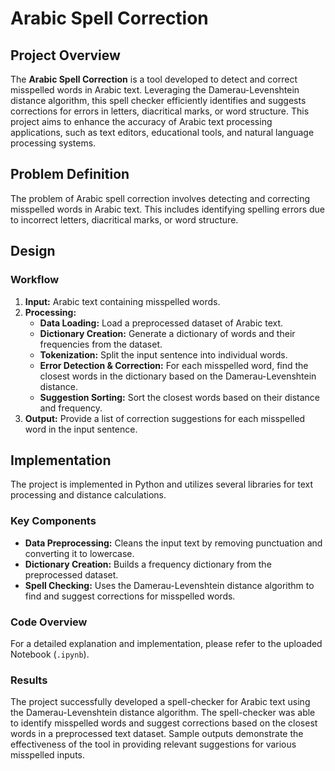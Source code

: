 # Arabic Spell Correction

## Project Overview
The **Arabic Spell Correction** is a tool developed to detect and correct misspelled words in Arabic text. Leveraging the Damerau-Levenshtein distance algorithm, this spell checker efficiently identifies and suggests corrections for errors in letters, diacritical marks, or word structure. This project aims to enhance the accuracy of Arabic text processing applications, such as text editors, educational tools, and natural language processing systems.

## Problem Definition
The problem of Arabic spell correction involves detecting and correcting misspelled words in Arabic text. This includes identifying spelling errors due to incorrect letters, diacritical marks, or word structure.


## Design

### Workflow

1. **Input:** Arabic text containing misspelled words.
2. **Processing:**
   - **Data Loading:** Load a preprocessed dataset of Arabic text.
   - **Dictionary Creation:** Generate a dictionary of words and their frequencies from the dataset.
   - **Tokenization:** Split the input sentence into individual words.
   - **Error Detection & Correction:** For each misspelled word, find the closest words in the dictionary based on the Damerau-Levenshtein distance.
   - **Suggestion Sorting:** Sort the closest words based on their distance and frequency.
3. **Output:** Provide a list of correction suggestions for each misspelled word in the input sentence.


## Implementation

The project is implemented in Python and utilizes several libraries for text processing and distance calculations.

### Key Components

- **Data Preprocessing:** Cleans the input text by removing punctuation and converting it to lowercase.
- **Dictionary Creation:** Builds a frequency dictionary from the preprocessed dataset.
- **Spell Checking:** Uses the Damerau-Levenshtein distance algorithm to find and suggest corrections for misspelled words.


### Code Overview
For a detailed explanation and implementation, please refer to the uploaded Notebook (`.ipynb`).


### Results
The project successfully developed a spell-checker for Arabic text using the Damerau-Levenshtein distance algorithm. The spell-checker was able to identify misspelled words and suggest corrections based on the closest words in a preprocessed text dataset. Sample outputs demonstrate the effectiveness of the tool in providing relevant suggestions for various misspelled inputs.
